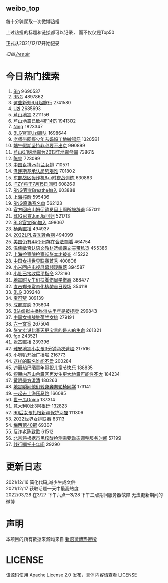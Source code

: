 weibo_top  
---
每十分钟爬取一次微博热搜  

上过热搜的标题和链接都可以记录， 而不仅仅是Top50

正式从2021/12/17开始记录  

*归档[./result](./result/)*

# 今日热门搜索  
1. [Bin](https://s.weibo.com//weibo?q=Bin&Refer=top) 9690537
2. [RNG](https://s.weibo.com//weibo?q=%23RNG%23&Refer=top) 4897862
3. [这些新规6月起施行](https://s.weibo.com//weibo?q=%23%E8%BF%99%E4%BA%9B%E6%96%B0%E8%A7%846%E6%9C%88%E8%B5%B7%E6%96%BD%E8%A1%8C%23&Refer=top) 2741580
4. [Uzi](https://s.weibo.com//weibo?q=Uzi&Refer=top) 2685693
5. [芦山地震](https://s.weibo.com//weibo?q=%23%E8%8A%A6%E5%B1%B1%E5%9C%B0%E9%9C%87%23&Refer=top) 2211156
6. [芦山地震已致4死14伤](https://s.weibo.com//weibo?q=%23%E8%8A%A6%E5%B1%B1%E5%9C%B0%E9%9C%87%E5%B7%B2%E8%87%B44%E6%AD%BB14%E4%BC%A4%23&Refer=top) 1941302
7. [Ning](https://s.weibo.com//weibo?q=Ning&Refer=top) 1823347
8. [BLG官宣Uzi离队](https://s.weibo.com//weibo?q=%23BLG%E5%AE%98%E5%AE%A3Uzi%E7%A6%BB%E9%98%9F%23&Refer=top) 1698644
9. [老师带网瘾少年去妈妈工地搬钢筋](https://s.weibo.com//weibo?q=%23%E8%80%81%E5%B8%88%E5%B8%A6%E7%BD%91%E7%98%BE%E5%B0%91%E5%B9%B4%E5%8E%BB%E5%A6%88%E5%A6%88%E5%B7%A5%E5%9C%B0%E6%90%AC%E9%92%A2%E7%AD%8B%23&Refer=top) 1320581
10. [端午假期坚持非必要不出京](https://s.weibo.com//weibo?q=%23%E7%AB%AF%E5%8D%88%E5%81%87%E6%9C%9F%E5%9D%9A%E6%8C%81%E9%9D%9E%E5%BF%85%E8%A6%81%E4%B8%8D%E5%87%BA%E4%BA%AC%23&Refer=top) 990899
11. [芦山6.1级地震为2013年地震余震](https://s.weibo.com//weibo?q=%23%E8%8A%A6%E5%B1%B16.1%E7%BA%A7%E5%9C%B0%E9%9C%87%E4%B8%BA2013%E5%B9%B4%E5%9C%B0%E9%9C%87%E4%BD%99%E9%9C%87%23&Refer=top) 738615
12. [陈睿](https://s.weibo.com//weibo?q=%E9%99%88%E7%9D%BF&Refer=top) 723099
13. [中国女排vs荷兰女排](https://s.weibo.com//weibo?q=%23%E4%B8%AD%E5%9B%BD%E5%A5%B3%E6%8E%92vs%E8%8D%B7%E5%85%B0%E5%A5%B3%E6%8E%92%23&Refer=top) 710571
14. [泽连斯基承认局势艰难](https://s.weibo.com//weibo?q=%23%E6%B3%BD%E8%BF%9E%E6%96%AF%E5%9F%BA%E6%89%BF%E8%AE%A4%E5%B1%80%E5%8A%BF%E8%89%B0%E9%9A%BE%23&Refer=top) 701802
15. [东部战区轰炸机6小时夜战训练](https://s.weibo.com//weibo?q=%23%E4%B8%9C%E9%83%A8%E6%88%98%E5%8C%BA%E8%BD%B0%E7%82%B8%E6%9C%BA6%E5%B0%8F%E6%97%B6%E5%A4%9C%E6%88%98%E8%AE%AD%E7%BB%83%23&Refer=top) 630863
16. [ITZY将于7月15日回归](https://s.weibo.com//weibo?q=%23ITZY%E5%B0%86%E4%BA%8E7%E6%9C%8815%E6%97%A5%E5%9B%9E%E5%BD%92%23&Refer=top) 608269
17. [RNG官宣Breathe加入](https://s.weibo.com//weibo?q=%23RNG%E5%AE%98%E5%AE%A3Breathe%E5%8A%A0%E5%85%A5%23&Refer=top) 603888
18. [上海核酸](https://s.weibo.com//weibo?q=%23%E4%B8%8A%E6%B5%B7%E6%A0%B8%E9%85%B8%23&Refer=top) 595436
19. [RNG夏季赛名单](https://s.weibo.com//weibo?q=RNG%E5%A4%8F%E5%AD%A3%E8%B5%9B%E5%90%8D%E5%8D%95&Refer=top) 562123
20. [官方回应山姆促销员因上厕所被辞退](https://s.weibo.com//weibo?q=%23%E5%AE%98%E6%96%B9%E5%9B%9E%E5%BA%94%E5%B1%B1%E5%A7%86%E4%BF%83%E9%94%80%E5%91%98%E5%9B%A0%E4%B8%8A%E5%8E%95%E6%89%80%E8%A2%AB%E8%BE%9E%E9%80%80%23&Refer=top) 557011
21. [EDG官宣JunJia回归](https://s.weibo.com//weibo?q=%23EDG%E5%AE%98%E5%AE%A3JunJia%E5%9B%9E%E5%BD%92%23&Refer=top) 521713
22. [BLG官宣Bin加入](https://s.weibo.com//weibo?q=%23BLG%E5%AE%98%E5%AE%A3Bin%E5%8A%A0%E5%85%A5%23&Refer=top) 498067
23. [杨紫直播](https://s.weibo.com//weibo?q=%E6%9D%A8%E7%B4%AB%E7%9B%B4%E6%92%AD&Refer=top) 494937
24. [2022LPL春季转会期](https://s.weibo.com//weibo?q=%232022LPL%E6%98%A5%E5%AD%A3%E8%BD%AC%E4%BC%9A%E6%9C%9F%23&Refer=top) 494099
25. [美国仍有44个州存在合法童婚](https://s.weibo.com//weibo?q=%23%E7%BE%8E%E5%9B%BD%E4%BB%8D%E6%9C%8944%E4%B8%AA%E5%B7%9E%E5%AD%98%E5%9C%A8%E5%90%88%E6%B3%95%E7%AB%A5%E5%A9%9A%23&Refer=top) 464754
26. [温儒敏否认语文教材选编课文夹带私货](https://s.weibo.com//weibo?q=%23%E6%B8%A9%E5%84%92%E6%95%8F%E5%90%A6%E8%AE%A4%E8%AF%AD%E6%96%87%E6%95%99%E6%9D%90%E9%80%89%E7%BC%96%E8%AF%BE%E6%96%87%E5%A4%B9%E5%B8%A6%E7%A7%81%E8%B4%A7%23&Refer=top) 455386
27. [上海检察院检察长张本才被查](https://s.weibo.com//weibo?q=%23%E4%B8%8A%E6%B5%B7%E6%A3%80%E5%AF%9F%E9%99%A2%E6%A3%80%E5%AF%9F%E9%95%BF%E5%BC%A0%E6%9C%AC%E6%89%8D%E8%A2%AB%E6%9F%A5%23&Refer=top) 415222
28. [中国女排世界联赛首秀](https://s.weibo.com//weibo?q=%23%E4%B8%AD%E5%9B%BD%E5%A5%B3%E6%8E%92%E4%B8%96%E7%95%8C%E8%81%94%E8%B5%9B%E9%A6%96%E7%A7%80%23&Refer=top) 400808
29. [小米回应电视屏幕频现脱落](https://s.weibo.com//weibo?q=%23%E5%B0%8F%E7%B1%B3%E5%9B%9E%E5%BA%94%E7%94%B5%E8%A7%86%E5%B1%8F%E5%B9%95%E9%A2%91%E7%8E%B0%E8%84%B1%E8%90%BD%23&Refer=top) 394587
30. [小肚已接收扁平指令](https://s.weibo.com//weibo?q=%23%E5%B0%8F%E8%82%9A%E5%B7%B2%E6%8E%A5%E6%94%B6%E6%89%81%E5%B9%B3%E6%8C%87%E4%BB%A4%23&Refer=top) 373190
31. [地震时女生们扶脚伤同学撤离](https://s.weibo.com//weibo?q=%23%E5%9C%B0%E9%9C%87%E6%97%B6%E5%A5%B3%E7%94%9F%E4%BB%AC%E6%89%B6%E8%84%9A%E4%BC%A4%E5%90%8C%E5%AD%A6%E6%92%A4%E7%A6%BB%23&Refer=top) 368477
32. [直击郑州常态化核酸首日现场](https://s.weibo.com//weibo?q=%23%E7%9B%B4%E5%87%BB%E9%83%91%E5%B7%9E%E5%B8%B8%E6%80%81%E5%8C%96%E6%A0%B8%E9%85%B8%E9%A6%96%E6%97%A5%E7%8E%B0%E5%9C%BA%23&Refer=top) 354118
33. [BLG](https://s.weibo.com//weibo?q=BLG&Refer=top) 309248
34. [宝可梦](https://s.weibo.com//weibo?q=%E5%AE%9D%E5%8F%AF%E6%A2%A6&Refer=top) 309139
35. [成都震感](https://s.weibo.com//weibo?q=%23%E6%88%90%E9%83%BD%E9%9C%87%E6%84%9F%23&Refer=top) 305604
36. [B站虚拟主播称消失半年是被拐卖](https://s.weibo.com//weibo?q=%23B%E7%AB%99%E8%99%9A%E6%8B%9F%E4%B8%BB%E6%92%AD%E7%A7%B0%E6%B6%88%E5%A4%B1%E5%8D%8A%E5%B9%B4%E6%98%AF%E8%A2%AB%E6%8B%90%E5%8D%96%23&Refer=top) 299843
37. [中国女排战胜荷兰女排](https://s.weibo.com//weibo?q=%23%E4%B8%AD%E5%9B%BD%E5%A5%B3%E6%8E%92%E6%88%98%E8%83%9C%E8%8D%B7%E5%85%B0%E5%A5%B3%E6%8E%92%23&Refer=top) 279191
38. [六一文案](https://s.weibo.com//weibo?q=%23%E5%85%AD%E4%B8%80%E6%96%87%E6%A1%88%23&Refer=top) 267504
39. [张文宏说比春天更宝贵的是人的生命](https://s.weibo.com//weibo?q=%23%E5%BC%A0%E6%96%87%E5%AE%8F%E8%AF%B4%E6%AF%94%E6%98%A5%E5%A4%A9%E6%9B%B4%E5%AE%9D%E8%B4%B5%E7%9A%84%E6%98%AF%E4%BA%BA%E7%9A%84%E7%94%9F%E5%91%BD%23&Refer=top) 261321
40. [fgo](https://s.weibo.com//weibo?q=fgo&Refer=top) 243521
41. [张杰直播](https://s.weibo.com//weibo?q=%23%E5%BC%A0%E6%9D%B0%E7%9B%B4%E6%92%AD%23&Refer=top) 239396
42. [雅安地震小女孩3分钟两次避险](https://s.weibo.com//weibo?q=%23%E9%9B%85%E5%AE%89%E5%9C%B0%E9%9C%87%E5%B0%8F%E5%A5%B3%E5%AD%A93%E5%88%86%E9%92%9F%E4%B8%A4%E6%AC%A1%E9%81%BF%E9%99%A9%23&Refer=top) 217516
43. [小喇叭开始广播啦](https://s.weibo.com//weibo?q=%23%E5%B0%8F%E5%96%87%E5%8F%AD%E5%BC%80%E5%A7%8B%E5%B9%BF%E6%92%AD%E5%95%A6%23&Refer=top) 216773
44. [这样的联名谁能不爱](https://s.weibo.com//weibo?q=%E8%BF%99%E6%A0%B7%E7%9A%84%E8%81%94%E5%90%8D%E8%B0%81%E8%83%BD%E4%B8%8D%E7%88%B1&Refer=top) 200284
45. [迪丽热巴晒童年照祝儿童节快乐](https://s.weibo.com//weibo?q=%23%E8%BF%AA%E4%B8%BD%E7%83%AD%E5%B7%B4%E6%99%92%E7%AB%A5%E5%B9%B4%E7%85%A7%E7%A5%9D%E5%84%BF%E7%AB%A5%E8%8A%82%E5%BF%AB%E4%B9%90%23&Refer=top) 188835
46. [短期内芦山余震区再发生更大地震可能性不大](https://s.weibo.com//weibo?q=%23%E7%9F%AD%E6%9C%9F%E5%86%85%E8%8A%A6%E5%B1%B1%E4%BD%99%E9%9C%87%E5%8C%BA%E5%86%8D%E5%8F%91%E7%94%9F%E6%9B%B4%E5%A4%A7%E5%9C%B0%E9%9C%87%E5%8F%AF%E8%83%BD%E6%80%A7%E4%B8%8D%E5%A4%A7%23&Refer=top) 184234
47. [黄明昊方澄清](https://s.weibo.com//weibo?q=%23%E9%BB%84%E6%98%8E%E6%98%8A%E6%96%B9%E6%BE%84%E6%B8%85%23&Refer=top) 180263
48. [地震瞬间他们转身奔向轮椅同学](https://s.weibo.com//weibo?q=%23%E5%9C%B0%E9%9C%87%E7%9E%AC%E9%97%B4%E4%BB%96%E4%BB%AC%E8%BD%AC%E8%BA%AB%E5%A5%94%E5%90%91%E8%BD%AE%E6%A4%85%E5%90%8C%E5%AD%A6%23&Refer=top) 173141
49. [一起去上海压马路](https://s.weibo.com//weibo?q=%23%E4%B8%80%E8%B5%B7%E5%8E%BB%E4%B8%8A%E6%B5%B7%E5%8E%8B%E9%A9%AC%E8%B7%AF%23&Refer=top) 166085
50. [世一瓜Doinb](https://s.weibo.com//weibo?q=%23%E4%B8%96%E4%B8%80%E7%93%9CDoinb%23&Refer=top) 137314
51. [意大利0比3阿根廷](https://s.weibo.com//weibo?q=%E6%84%8F%E5%A4%A7%E5%88%A90%E6%AF%943%E9%98%BF%E6%A0%B9%E5%BB%B7&Refer=top) 132823
52. [90后女孩扎根新疆保护河狸](https://s.weibo.com//weibo?q=%2390%E5%90%8E%E5%A5%B3%E5%AD%A9%E6%89%8E%E6%A0%B9%E6%96%B0%E7%96%86%E4%BF%9D%E6%8A%A4%E6%B2%B3%E7%8B%B8%23&Refer=top) 111306
53. [2022世界女排联赛](https://s.weibo.com//weibo?q=%232022%E4%B8%96%E7%95%8C%E5%A5%B3%E6%8E%92%E8%81%94%E8%B5%9B%23&Refer=top) 83113
54. [梅西第40冠](https://s.weibo.com//weibo?q=%23%E6%A2%85%E8%A5%BF%E7%AC%AC40%E5%86%A0%23&Refer=top) 69387
55. [反诈老陈致歉](https://s.weibo.com//weibo?q=%23%E5%8F%8D%E8%AF%88%E8%80%81%E9%99%88%E8%87%B4%E6%AD%89%23&Refer=top) 61512
56. [北京将根据市民核酸检测需要动态调整服务时间](https://s.weibo.com//weibo?q=%23%E5%8C%97%E4%BA%AC%E5%B0%86%E6%A0%B9%E6%8D%AE%E5%B8%82%E6%B0%91%E6%A0%B8%E9%85%B8%E6%A3%80%E6%B5%8B%E9%9C%80%E8%A6%81%E5%8A%A8%E6%80%81%E8%B0%83%E6%95%B4%E6%9C%8D%E5%8A%A1%E6%97%B6%E9%97%B4%23&Refer=top) 57199
57. [践行嘱托十年间](https://s.weibo.com//weibo?q=%23%E8%B7%B5%E8%A1%8C%E5%98%B1%E6%89%98%E5%8D%81%E5%B9%B4%E9%97%B4%23&Refer=top) 29290
# 更新日志  
2021/12/16  简化代码,减少生成文件  
2021/12/17  获取话题一天中最高热度  
2022/03/28  在3/27 下午六点—3/28 下午三点期间服务器故障 无法更新期间的微博  
# 声明  
本项目的所有数据来源均来自 [新浪微博热搜榜](https://s.weibo.com/top/summary)  

# LICENSE
该源码使用 Apache License 2.0 发布，具体内容请查看 [LICENSE](./LICENSE)
